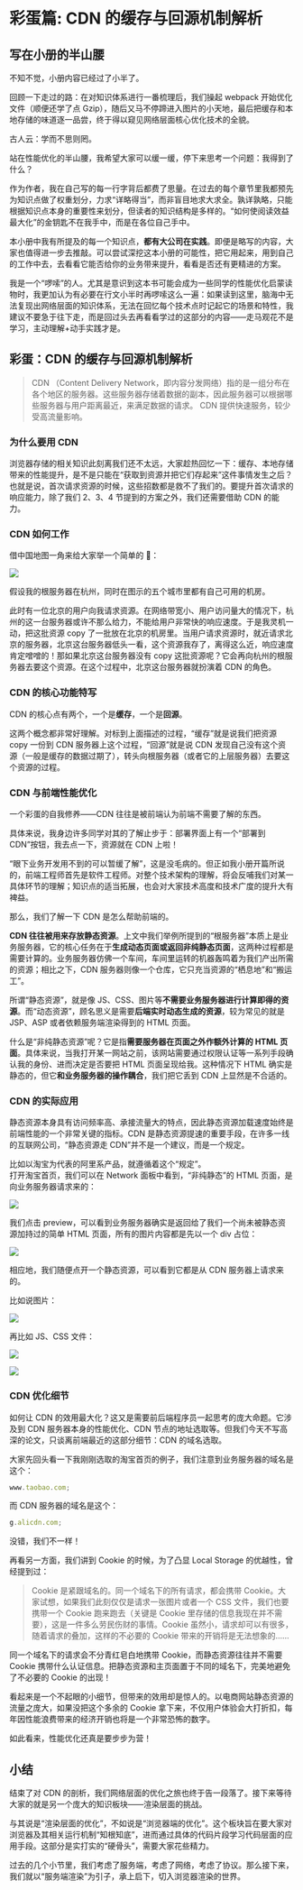 # 彩蛋篇: CDN 的缓存与回源机制解析

## 写在小册的半山腰

不知不觉，小册内容已经过了小半了。

回顾一下走过的路：在对知识体系进行一番梳理后，我们操起 webpack 开始优化文件（顺便还学了点 Gzip），随后又马不停蹄进入图片的小天地，最后把缓存和本地存储的味道逐一品尝，终于得以窥见网络层面核心优化技术的全貌。

古人云：学而不思则罔。

站在性能优化的半山腰，我希望大家可以缓一缓，停下来思考一个问题：我得到了什么？

作为作者，我在自己写的每一行字背后都费了思量。在过去的每个章节里我都预先为知识点做了权重划分，力求“详略得当”，而非盲目地求大求全。孰详孰略，只能根据知识点本身的重要性来划分，但读者的知识结构是多样的。“如何使阅读效益最大化”的金钥匙不在我手中，而是在各位自己手中。

本小册中我有所提及的每一个知识点，**都有大公司在实践**。即便是略写的内容，大家也值得进一步去推敲。可以尝试深挖这本小册的可能性，把它用起来，用到自己的工作中去，去看看它能否给你的业务带来提升，看看是否还有更精进的方案。

我是一个“啰嗦”的人。尤其是意识到这本书可能会成为一些同学的性能优化启蒙读物时，我更加认为有必要在行文小半时再啰嗦这么一遍：如果读到这里，脑海中无法复现出网络层面的知识体系，无法在回忆每个技术点时记起它的场景和特性，我建议不要急于往下走，而是回过头去再看看学过的这部分的内容——走马观花不是学习，主动理解+动手实践才是。

## 彩蛋：CDN 的缓存与回源机制解析

> CDN （Content Delivery Network，即内容分发网络）指的是一组分布在各个地区的服务器。这些服务器存储着数据的副本，因此服务器可以根据哪些服务器与用户距离最近，来满足数据的请求。 CDN 提供快速服务，较少受高流量影响。

### 为什么要用 CDN

浏览器存储的相关知识此刻离我们还不太远，大家趁热回忆一下：缓存、本地存储带来的性能提升，是不是只能在“获取到资源并把它们存起来”这件事情发生之后？也就是说，首次请求资源的时候，这些招数都是救不了我们的。要提升首次请求的响应能力，除了我们 2、3、4 节提到的方案之外，我们还需要借助 CDN 的能力。

### CDN 如何工作

借中国地图一角来给大家举一个简单的 🌰：

![](https://user-gold-cdn.xitu.io/2018/9/23/16605c1a4961f07e?w=1184&h=1020&f=png&s=1191786)

假设我的根服务器在杭州，同时在图示的五个城市里都有自己可用的机房。

此时有一位北京的用户向我请求资源。在网络带宽小、用户访问量大的情况下，杭州的这一台服务器或许不那么给力，不能给用户非常快的响应速度。于是我灵机一动，把这批资源 copy 了一批放在北京的机房里。当用户请求资源时，就近请求北京的服务器，北京这台服务器低头一看，这个资源我存了，离得这么近，响应速度肯定噌噌的！那如果北京这台服务器没有 copy 这批资源呢？它会再向杭州的根服务器去要这个资源。在这个过程中，北京这台服务器就扮演着 CDN 的角色。

### CDN 的核心功能特写

CDN 的核心点有两个，一个是**缓存**，一个是**回源**。

这两个概念都非常好理解。对标到上面描述的过程，“缓存”就是说我们把资源 copy 一份到 CDN 服务器上这个过程，“回源”就是说 CDN 发现自己没有这个资源（一般是缓存的数据过期了），转头向根服务器（或者它的上层服务器）去要这个资源的过程。

### CDN 与前端性能优化

一个彩蛋的自我修养——CDN 往往是被前端认为前端不需要了解的东西。

具体来说，我身边许多同学对其的了解止步于：部署界面上有一个“部署到 CDN”按钮，我去点一下，资源就在 CDN 上啦！

“眼下业务开发用不到的可以暂缓了解”，这是没毛病的。但正如我小册开篇所说的，前端工程师首先是软件工程师。对整个技术架构的理解，将会反哺我们对某一具体环节的理解；知识点的适当拓展，也会对大家技术高度和技术广度的提升大有裨益。

那么，我们了解一下 CDN 是怎么帮助前端的。

**CDN 往往被用来存放静态资源**。上文中我们举例所提到的“根服务器”本质上是业务服务器，它的核心任务在于**生成动态页面或返回非纯静态页面**，这两种过程都是需要计算的。业务服务器仿佛一个车间，车间里运转的机器轰鸣着为我们产出所需的资源；相比之下，CDN 服务器则像一个仓库，它只充当资源的“栖息地”和“搬运工”。

所谓“静态资源”，就是像 JS、CSS、图片等**不需要业务服务器进行计算即得的资源**。而“动态资源”，顾名思义是需要**后端实时动态生成的资源**，较为常见的就是 JSP、ASP 或者依赖服务端渲染得到的 HTML 页面。

什么是“非纯静态资源”呢？它是指**需要服务器在页面之外作额外计算的 HTML 页面**。具体来说，当我打开某一网站之前，该网站需要通过权限认证等一系列手段确认我的身份、进而决定是否要把 HTML 页面呈现给我。这种情况下 HTML 确实是静态的，但它**和业务服务器的操作耦合**，我们把它丢到 CDN 上显然是不合适的。

### CDN 的实际应用

静态资源本身具有访问频率高、承接流量大的特点，因此静态资源加载速度始终是前端性能的一个非常关键的指标。CDN 是静态资源提速的重要手段，在许多一线的互联网公司，“静态资源走 CDN”并不是一个建议，而是一个规定。

比如以淘宝为代表的阿里系产品，就遵循着这个“规定”。  
打开淘宝首页，我们可以在 Network 面板中看到，“非纯静态”的 HTML 页面，是向业务服务器请求来的：

![](https://user-gold-cdn.xitu.io/2018/9/25/1660f50337974e82?w=1118&h=678&f=png&s=236400)

我们点击 preview，可以看到业务服务器确实是返回给了我们一个尚未被静态资源加持过的简单 HTML 页面，所有的图片内容都是先以一个 div 占位：

![](https://user-gold-cdn.xitu.io/2018/9/25/1660f52fe65facba?w=2102&h=1150&f=png&s=64675)

相应地，我们随便点开一个静态资源，可以看到它都是从 CDN 服务器上请求来的。

比如说图片：

![](https://user-gold-cdn.xitu.io/2018/9/25/1660f555fb76a89a?w=1124&h=106&f=png&s=26307)

再比如 JS、CSS 文件：

![](https://user-gold-cdn.xitu.io/2018/9/25/1660f57436da98f0?w=1606&h=134&f=png&s=43046)

![](https://user-gold-cdn.xitu.io/2018/9/25/1660f57b6b995d5e?w=1708&h=150&f=png&s=56740)

### CDN 优化细节

如何让 CDN 的效用最大化？这又是需要前后端程序员一起思考的庞大命题。它涉及到 CDN 服务器本身的性能优化、CDN 节点的地址选取等。但我们今天不写高深的论文，只谈离前端最近的这部分细节：CDN 的域名选取。

大家先回头看一下我刚刚选取的淘宝首页的例子，我们注意到业务服务器的域名是这个：

```js
www.taobao.com;
```

而 CDN 服务器的域名是这个：

```js
g.alicdn.com;
```

没错，我们不一样！

再看另一方面，我们讲到 Cookie 的时候，为了凸显 Local Storage 的优越性，曾经提到过：

> Cookie 是紧跟域名的。同一个域名下的所有请求，都会携带 Cookie。大家试想，如果我们此刻仅仅是请求一张图片或者一个 CSS 文件，我们也要携带一个 Cookie 跑来跑去（关键是 Cookie 里存储的信息我现在并不需要），这是一件多么劳民伤财的事情。Cookie 虽然小，请求却可以有很多，随着请求的叠加，这样的不必要的 Cookie 带来的开销将是无法想象的……

同一个域名下的请求会不分青红皂白地携带 Cookie，而静态资源往往并不需要 Cookie 携带什么认证信息。把静态资源和主页面置于不同的域名下，完美地避免了不必要的 Cookie 的出现！

看起来是一个不起眼的小细节，但带来的效用却是惊人的。以电商网站静态资源的流量之庞大，如果没把这个多余的 Cookie 拿下来，不仅用户体验会大打折扣，每年因性能浪费带来的经济开销也将是一个非常恐怖的数字。

如此看来，性能优化还真是要步步为营！

## 小结

结束了对 CDN 的剖析，我们网络层面的优化之旅也终于告一段落了。接下来等待大家的就是另一个庞大的知识板块——渲染层面的挑战。

与其说是“渲染层面的优化”，不如说是“浏览器端的优化”。这个板块旨在要大家对浏览器及其相关运行机制“知根知底”，进而通过具体的代码片段学习代码层面的应用手段。这部分是实打实的“硬骨头”，需要大家花些精力。

过去的几个小节里，我们考虑了服务端，考虑了网络，考虑了协议。那么接下来，我们就以“服务端渲染”为引子，承上启下，切入浏览器渲染的世界。
